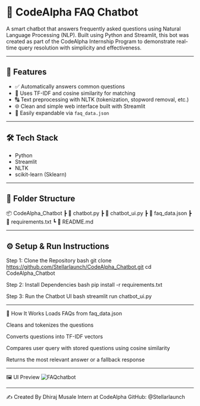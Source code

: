 # 🤖 CodeAlpha FAQ Chatbot

A smart chatbot that answers frequently asked questions using Natural Language Processing (NLP). Built using Python and Streamlit, this bot was created as part of the CodeAlpha Internship Program to demonstrate real-time query resolution with simplicity and effectiveness.

---

## 🚀 Features

- ✅ Automatically answers common questions
- 🧠 Uses TF-IDF and cosine similarity for matching
- 🔠 Text preprocessing with NLTK (tokenization, stopword removal, etc.)
- 🌐 Clean and simple web interface built with Streamlit
- 📂 Easily expandable via `faq_data.json`

---

## 🛠 Tech Stack

- Python
- Streamlit
- NLTK
- scikit-learn (Sklearn)

---

## 📁 Folder Structure

📦 CodeAlpha_Chatbot
┣ 📜 chatbot.py
┣ 📜 chatbot_ui.py
┣ 📜 faq_data.json
┣ 📜 requirements.txt
┗ 📜 README.md


---
## ⚙️ Setup & Run Instructions
Step 1: Clone the Repository
bash
git clone https://github.com/Stellarlaunch/CodeAlpha_Chatbot.git
cd CodeAlpha_Chatbot

Step 2: Install Dependencies
bash
pip install -r requirements.txt

Step 3: Run the Chatbot UI
bash
streamlit run chatbot_ui.py

---

📌 How It Works
Loads FAQs from faq_data.json

Cleans and tokenizes the questions

Converts questions into TF-IDF vectors

Compares user query with stored questions using cosine similarity

Returns the most relevant answer or a fallback response

---

🖼️ UI Preview
![FAQchatbot]()

---

✍️ Created By
Dhiraj Musale
Intern at CodeAlpha
GitHub: @Stellarlaunch
